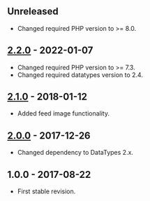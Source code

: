## Unreleased
- Changed required PHP version to >= 8.0.

## [2.2.0] - 2022-01-07
- Changed required PHP version to >= 7.3.
- Changed required datatypes version to 2.4.

## [2.1.0] - 2018-01-12
- Added feed image functionality.

## [2.0.0] - 2017-12-26
- Changed dependency to DataTypes 2.x.

## 1.0.0 - 2017-08-22
- First stable revision.

[2.2.0]: https://github.com/themichaelhall/rss-feed/compare/v2.1.0...v2.2.0
[2.1.0]: https://github.com/themichaelhall/rss-feed/compare/v2.0.0...v2.1.0
[2.0.0]: https://github.com/themichaelhall/rss-feed/compare/v1.0.0...v2.0.0
